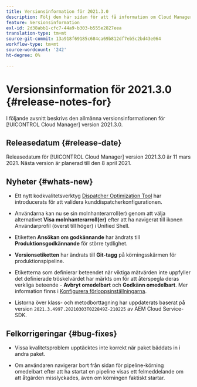 ```yaml
---
title: Versionsinformation för 2021.3.0
description: Följ den här sidan för att få information om Cloud Manager version 2021.3.0
feature: Versionsinformation
exl-id: 2d38abb1-cfc7-44a9-b303-b555e2827eea
translation-type: tm+mt
source-git-commit: 13a918f69185c684ca69b812df7eb5c2bd43e064
workflow-type: tm+mt
source-wordcount: '242'
ht-degree: 0%

---
```


# Versionsinformation för 2021.3.0 {#release-notes-for}

I följande avsnitt beskrivs den allmänna versionsinformationen för [!UICONTROL Cloud Manager] version 2021.3.0.

## Releasedatum {#release-date}

Releasedatum för [!UICONTROL Cloud Manager] version 2021.3.0 är 11 mars 2021.
Nästa version är planerad till den 8 april 2021.

## Nyheter {#whats-new}

* Ett nytt kodkvalitetsverktyg [Dispatcher Optimization Tool](https://experienceleague.adobe.com/docs/experience-manager-cloud-manager/using/how-to-use/custom-code-quality-rules.html?lang=en#dispatcher-optimization-tool-rules) har introducerats för att validera kunddispatcherkonfigurationen.

* Användarna kan nu se sin molnhanterarroll(er) genom att välja alternativet **Visa molnhanterarroll(er)** efter att ha navigerat till ikonen Användarprofil (överst till höger) i Unified Shell.

* Etiketten **Ansökan om godkännande** har ändrats till **Produktionsgodkännande** för större tydlighet.

* **Versionsetiketten** har ändrats till **Git-tagg** på körningsskärmen för produktionspipeline.

* Etiketterna som definierar beteendet när viktiga mätvärden inte uppfyller det definierade tröskelvärdet har märkts om för att återspegla deras verkliga beteende - **Avbryt omedelbart** och **Godkänn omedelbart**. Mer information finns i [Konfigurera förloppsinställningarna](https://experienceleague.adobe.com/docs/experience-manager-cloud-manager/using/how-to-use/configuring-pipeline.html?lang=en#configuring-the-pipeline-settings-from-cloud-manager).

* Listorna över klass- och metodborttagning har uppdaterats baserat på version `2021.3.4997.20210303T022849Z-210225` av AEM Cloud Service-SDK.

## Felkorrigeringar {#bug-fixes}

* Vissa kvalitetsproblem upptäcktes inte korrekt när paket bäddats in i andra paket.

* Om användaren navigerar bort från sidan för pipeline-körning omedelbart efter att ha startat en pipeline visas ett felmeddelande om att åtgärden misslyckades, även om körningen faktiskt startar.
